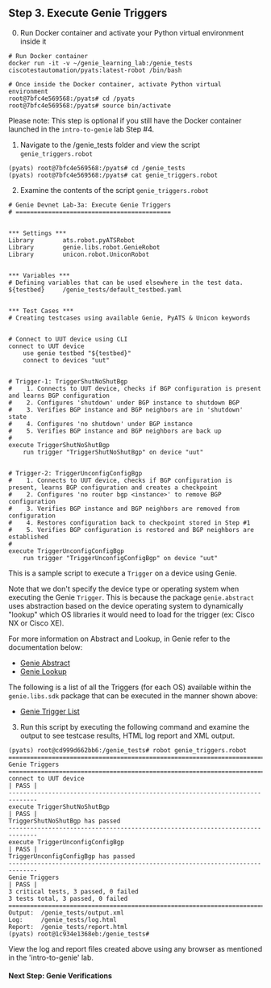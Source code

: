 ## Step 3. Execute Genie Triggers


0. Run Docker container and activate your Python virtual environment inside it

```
# Run Docker container
docker run -it -v ~/genie_learning_lab:/genie_tests ciscotestautomation/pyats:latest-robot /bin/bash

# Once inside the Docker container, activate Python virtual environment
root@7bfc4e569568:/pyats# cd /pyats
root@7bfc4e569568:/pyats# source bin/activate
```

Please note: This step is optional if you still have the Docker container launched in the `intro-to-genie` lab Step #4.


1. Navigate to the /genie_tests folder and view the script `genie_triggers.robot`

```
(pyats) root@7bfc4e569568:/pyats# cd /genie_tests
(pyats) root@7bfc4e569568:/pyats# cat genie_triggers.robot
```


2. Examine the contents of the script `genie_triggers.robot`

```
# Genie Devnet Lab-3a: Execute Genie Triggers
# ===========================================


*** Settings ***
Library        ats.robot.pyATSRobot
Library        genie.libs.robot.GenieRobot
Library        unicon.robot.UniconRobot


*** Variables ***
# Defining variables that can be used elsewhere in the test data.
${testbed}     /genie_tests/default_testbed.yaml


*** Test Cases ***
# Creating testcases using available Genie, PyATS & Unicon keywords


# Connect to UUT device using CLI
connect to UUT device
    use genie testbed "${testbed}"
    connect to devices "uut"


# Trigger-1: TriggerShutNoShutBgp
#    1. Connects to UUT device, checks if BGP configuration is present and learns BGP configuration
#    2. Configures 'shutdown' under BGP instance to shutdown BGP
#    3. Verifies BGP instance and BGP neighbors are in 'shutdown' state
#    4. Configures 'no shutdown' under BGP instance
#    5. Verifies BGP instance and BGP neighbors are back up
#
execute TriggerShutNoShutBgp
    run trigger "TriggerShutNoShutBgp" on device "uut"


# Trigger-2: TriggerUnconfigConfigBgp
#    1. Connects to UUT device, checks if BGP configuration is present, learns BGP configuration and creates a checkpoint
#    2. Configures 'no router bgp <instance>' to remove BGP configuration
#    3. Verifies BGP instance and BGP neighbors are removed from configuration
#    4. Restores configuration back to checkpoint stored in Step #1
#    5. Verifies BGP configuration is restored and BGP neighbors are established
#
execute TriggerUnconfigConfigBgp
    run trigger "TriggerUnconfigConfigBgp" on device "uut"

```

This is a sample script to execute a `Trigger` on a device using Genie.

Note that we don't specify the device type or operating system when executing the Genie `Trigger`. This is because the package `genie.abstract` uses abstraction based on the device operating system to dynamically "lookup" which OS libraries it would need to load for the trigger (ex: Cisco NX or Cisco XE).

For more information on Abstract and Lookup, in Genie refer to the documentation below:
- [Genie Abstract](https://pubhub.devnetcloud.com/media/pyats-packages/docs/abstract/introduction.html)
- [Genie Lookup](https://pubhub.devnetcloud.com/media/pyats-packages/docs/abstract/lookup_class.html)

The following is a list of all the Triggers (for each OS) available within the `genie.libs.sdk` package that can be executed in the manner shown above:
- [Genie Trigger List](https://pubhub.devnetcloud.com/media/pyats-packages/docs/genie/genie_libs/#/triggers)


3. Run this script by executing the following command and examine the output to see testcase results, HTML log report and XML output.

```
(pyats) root@cd999d662bb6:/genie_tests# robot genie_triggers.robot
==============================================================================
Genie Triggers
==============================================================================
connect to UUT device                                                 | PASS |
------------------------------------------------------------------------------
execute TriggerShutNoShutBgp                                          | PASS |
TriggerShutNoShutBgp has passed
------------------------------------------------------------------------------
execute TriggerUnconfigConfigBgp                                      | PASS |
TriggerUnconfigConfigBgp has passed
------------------------------------------------------------------------------
Genie Triggers                                                        | PASS |
3 critical tests, 3 passed, 0 failed
3 tests total, 3 passed, 0 failed
==============================================================================
Output:  /genie_tests/output.xml
Log:     /genie_tests/log.html
Report:  /genie_tests/report.html
(pyats) root@1c934e1368eb:/genie_tests#
```

View the log and report files created above using any browser as mentioned in the 'intro-to-genie' lab.


#### Next Step: Genie Verifications
